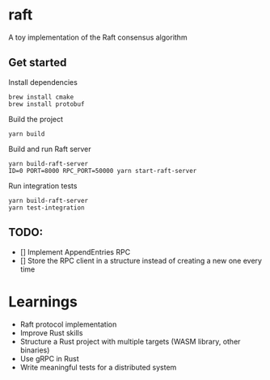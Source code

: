# raft
A toy implementation of the Raft consensus algorithm

## Get started
Install dependencies
```
brew install cmake
brew install protobuf
```

Build the project
```
yarn build
```

Build and run Raft server
```
yarn build-raft-server
ID=0 PORT=8000 RPC_PORT=50000 yarn start-raft-server
```

Run integration tests
```
yarn build-raft-server
yarn test-integration
```

## TODO:
- [] Implement AppendEntries RPC
- [] Store the RPC client in a structure instead of creating a new one every time

# Learnings
- Raft protocol implementation
- Improve Rust skills
- Structure a Rust project with multiple targets (WASM library, other binaries)
- Use gRPC in Rust
- Write meaningful tests for a distributed system
